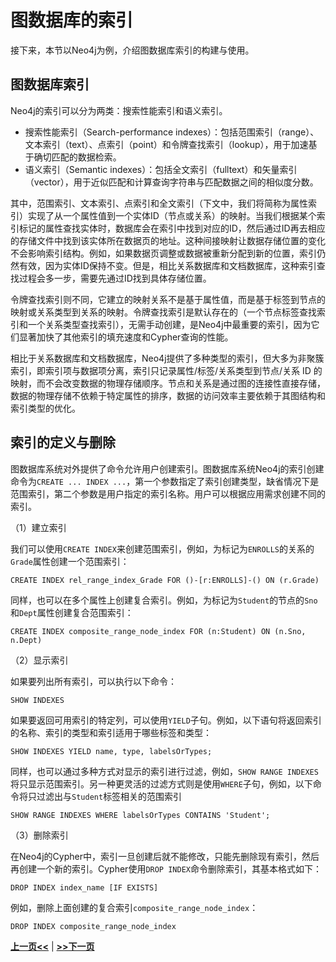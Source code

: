# 图数据库的索引

接下来，本节以Neo4j为例，介绍图数据库索引的构建与使用。

## 图数据库索引

Neo4j的索引可以分为两类：搜索性能索引和语义索引。
- 搜索性能索引（Search-performance indexes）：包括范围索引（range）、文本索引（text）、点索引（point）和令牌查找索引（lookup），用于加速基于确切匹配的数据检索。
- 语义索引（Semantic indexes）：包括全文索引（fulltext）和矢量索引（vector），用于近似匹配和计算查询字符串与匹配数据之间的相似度分数。

其中，范围索引、文本索引、点索引和全文索引（下文中，我们将简称为属性索引）实现了从一个属性值到一个实体ID（节点或关系）的映射。当我们根据某个索引标记的属性查找实体时，数据库会在索引中找到对应的ID，然后通过ID再去相应的存储文件中找到该实体所在数据页的地址。这种间接映射让数据存储位置的变化不会影响索引结构。例如，如果数据页调整或数据被重新分配到新的位置，索引仍然有效，因为实体ID保持不变。但是，相比关系数据库和文档数据库，这种索引查找过程会多一步，需要先通过ID找到具体存储位置。

令牌查找索引则不同，它建立的映射关系不是基于属性值，而是基于标签到节点的映射或关系类型到关系的映射。令牌查找索引是默认存在的（一个节点标签查找索引和一个关系类型查找索引），无需手动创建，是Neo4j中最重要的索引，因为它们显著加快了其他索引的填充速度和Cypher查询的性能。

相比于关系数据库和文档数据库，Neo4j提供了多种类型的索引，但大多为非聚簇索引，即索引项与数据项分离，索引只记录属性/标签/关系类型到节点/关系 ID 的映射，而不会改变数据的物理存储顺序。节点和关系是通过图的连接性直接存储，数据的物理存储不依赖于特定属性的排序，数据的访问效率主要依赖于其图结构和索引类型的优化。

## 索引的定义与删除

图数据库系统对外提供了命令允许用户创建索引。图数据库系统Neo4j的索引创建命令为`CREATE ... INDEX ...`，第一个参数指定了索引创建类型，缺省情况下是范围索引，第二个参数是用户指定的索引名称。用户可以根据应用需求创建不同的索引。

（1）建立索引

我们可以使用`CREATE INDEX`来创建范围索引，例如，为标记为`ENROLLS`的关系的`Grade`属性创建一个范围索引：
```cypher
CREATE INDEX rel_range_index_Grade FOR ()-[r:ENROLLS]-() ON (r.Grade)
```

同样，也可以在多个属性上创建复合索引。例如，为标记为`Student`的节点的`Sno`和`Dept`属性创建复合范围索引：
```cypher
CREATE INDEX composite_range_node_index FOR (n:Student) ON (n.Sno, n.Dept)
```

（2）显示索引

如果要列出所有索引，可以执行以下命令：
```cypher
SHOW INDEXES
```

如果要返回可用索引的特定列，可以使用`YIELD`子句。例如，以下语句将返回索引的名称、索引的类型和索引适用于哪些标签和类型：
```cypher
SHOW INDEXES YIELD name, type, labelsOrTypes;

```

同样，也可以通过多种方式对显示的索引进行过滤，例如，`SHOW RANGE INDEXES`将只显示范围索引。另一种更灵活的过滤方式则是使用`WHERE`子句，例如，以下命令将只过滤出与`Student`标签相关的范围索引
```cypher
SHOW RANGE INDEXES WHERE labelsOrTypes CONTAINS 'Student';
```

（3）删除索引

在Neo4j的Cypher中，索引一旦创建后就不能修改，只能先删除现有索引，然后再创建一个新的索引。Cypher使用`DROP INDEX`命令删除索引，其基本格式如下：
```cypher
DROP INDEX index_name [IF EXISTS]
```

例如，删除上面创建的复合索引`composite_range_node_index`：
```cypher
DROP INDEX composite_range_node_index
```

[**上一页<<**](chapter2.6-G.md) | [**>>下一页**](chapter3.1.md)